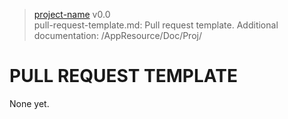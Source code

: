 > [project-name](https://github-account/project-name) v0.0<br>
> pull-request-template.md: Pull request template.
> Additional documentation: /AppResource/Doc/Proj/
# PULL REQUEST TEMPLATE

None yet.